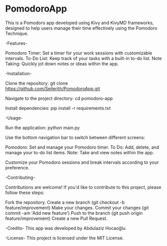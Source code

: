 # PomodoroApp

This is a Pomodoro app developed using Kivy and KivyMD frameworks, designed to help users manage their time effectively using the Pomodoro Technique.

-Features-

Pomodoro Timer: Set a timer for your work sessions with customizable intervals.
To-Do List: Keep track of your tasks with a built-in to-do list.
Note Taking: Quickly jot down notes or ideas within the app.

-Installation-

Clone the repository:
git clone https://github.com/Seilerith/PomodoroApp.git

Navigate to the project directory:
cd pomodoro-app

Install dependencies:
pip install -r requirements.txt

-Usage-

Run the application:
python main.py

Use the bottom navigation bar to switch between different screens:

Pomodoro: Set and manage your Pomodoro timer.
To Do: Add, delete, and manage your to-do list items.
Note: Take and view notes within the app.

Customize your Pomodoro sessions and break intervals according to your preference.

-Contributing-

Contributions are welcome! If you'd like to contribute to this project, please follow these steps:

Fork the repository.
Create a new branch (git checkout -b feature/improvement)
Make your changes.
Commit your changes (git commit -am 'Add new feature')
Push to the branch (git push origin feature/improvement)
Create a new Pull Request.

-Credits-
This app was developed by Abdulaziz Hocaoğlu.

-License-
This project is licensed under the MIT License.
